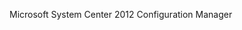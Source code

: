 <Token xmlns:xlink="http://www.w3.org/1999/xlink">Microsoft System Center 2012 Configuration Manager</Token>

<!--HONumber=Jun16_HO4-->


